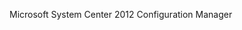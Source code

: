 <Token xmlns:xlink="http://www.w3.org/1999/xlink">Microsoft System Center 2012 Configuration Manager</Token>

<!--HONumber=Jun16_HO4-->


